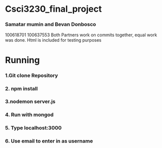 # Csci3230_final_project
### Samatar mumin and Bevan Donbosco
100618701 100637553
Both Partners work on commits together, equal work was done.
Html is included for testing purposes
# Running
### 1.Git clone Repository
### 2. npm install
### 3.nodemon server.js
### 4. Run with mongod
### 5. Type localhost:3000
### 6. Use email to enter in as username
